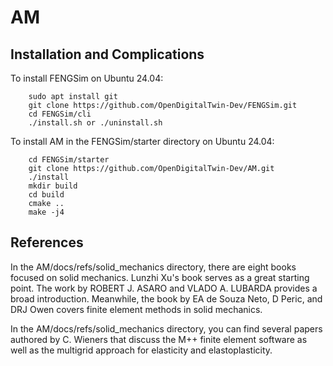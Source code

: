 # AM

## Installation and Complications

To install FENGSim on Ubuntu 24.04:

```
	sudo apt install git
	git clone https://github.com/OpenDigitalTwin-Dev/FENGSim.git
	cd FENGSim/cli
	./install.sh or ./uninstall.sh
```

To install AM in the FENGSim/starter directory on Ubuntu 24.04:

```
	cd FENGSim/starter
	git clone https://github.com/OpenDigitalTwin-Dev/AM.git
	./install
	mkdir build
	cd build
	cmake ..
	make -j4
```

## References

In the AM/docs/refs/solid_mechanics directory, there are eight books focused on solid mechanics. Lunzhi Xu's book serves as a great starting point. The work by ROBERT J. ASARO and VLADO A. LUBARDA provides a broad introduction. Meanwhile, the book by EA de Souza Neto, D Peric, and DRJ Owen covers finite element methods in solid mechanics. 

In the AM/docs/refs/solid_mechanics directory, you can find several papers authored by C. Wieners that discuss the M++ finite element software as well as the multigrid approach for elasticity and elastoplasticity.
